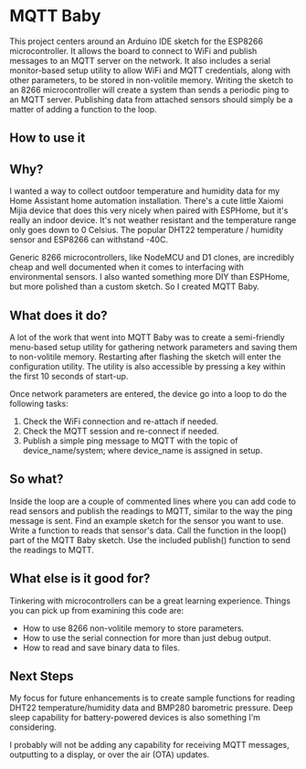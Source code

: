 # MQTT Baby
This project centers around an Arduino IDE sketch for the ESP8266 microcontroller. It allows the board to connect to WiFi and publish messages to an MQTT server on the network. It also includes a serial monitor-based setup utility to allow WiFi and MQTT credentials, along with other parameters, to be stored in non-volitile memory. Writing the sketch to an 8266 microcontroller will create a system than sends a periodic ping to an MQTT server. Publishing data from attached sensors should simply be a matter of adding a function to the loop.

## How to use it


## Why?
I wanted a way to collect outdoor temperature and humidity data for my Home Assistant home automation installation. There's a cute little Xaiomi Mijia device that does this very nicely when paired with ESPHome, but it's really an indoor device. It's not weather resistant and the temperature range only goes down to 0 Celsius. The popular DHT22 temperature / humidity sensor and ESP8266 can withstand -40C.

Generic 8266 microcontrollers, like NodeMCU and D1 clones, are incredibly cheap and well documented when it comes to interfacing with environmental sensors.  I also wanted something more DIY than ESPHome, but more polished than a custom sketch. So I created MQTT Baby.

## What does it do?
A lot of the work that went into MQTT Baby was to create a semi-friendly menu-based setup utility for gathering network parameters and saving them to non-volitile memory. Restarting after flashing the sketch will enter the configuration utility. The utility is also accessible by pressing a key within the first 10 seconds of start-up.

Once network parameters are entered, the device go into a loop to do the following tasks:
1. Check the WiFi connection and re-attach if needed.
2. Check the MQTT session and re-connect if needed.
3. Publish a simple ping message to MQTT with the topic of device_name/system; where device_name is assigned in setup.

## So what?
Inside the loop are a couple of commented lines where you can add code to read sensors and publish the readings to MQTT, similar to the way the ping message is sent. Find an example sketch for the sensor you want to use. Write a function to reads that sensor's data. Call the function in the loop() part of the MQTT Baby sketch. Use the included publish() function to send the readings to MQTT.

## What else is it good for?
Tinkering with microcontrollers can be a great learning experience. Things you can pick up from examining this code are:
* How to use 8266 non-volitile memory to store parameters.
* How to use the serial connection for more than just debug output.
* How to read and save binary data to files.

## Next Steps
My focus for future enhancements is to create sample functions for reading DHT22 temperature/humidity data and BMP280 barometric pressure. Deep sleep capability for battery-powered devices is also something I'm considering.

I probably will not be adding any capability for receiving MQTT messages, outputting to a display, or over the air (OTA) updates.
